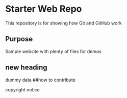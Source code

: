 # Starter Web Repo

This repository is for showing how Git and GitHub work

## Purpose

Sample website with plenty of files for demos

## new heading

dummy data
##how to contribute


copyright notice